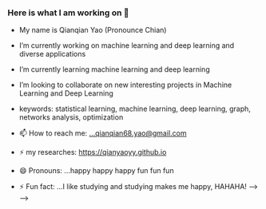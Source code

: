 ### Here is what I am working on 👋

- My name is Qianqian Yao (Pronounce Chian)

- I’m currently working on machine learning and deep learning and diverse applications 
- I’m currently learning machine learning and deep learning
- I’m looking to collaborate on new interesting projects in Machine Learning and Deep Learning
- keywords: statistical learning, machine learning, deep learning, graph, networks analysis, optimization


- 📫 How to reach me: ...qianqian68.yao@gmail.com
- ⚡ my researches: https://qianyaoyy.github.io


- 😄 Pronouns: ...happy happy happy fun fun fun
- ⚡ Fun fact: ...I like studying and studying makes me happy, HAHAHA!
-->
-->
